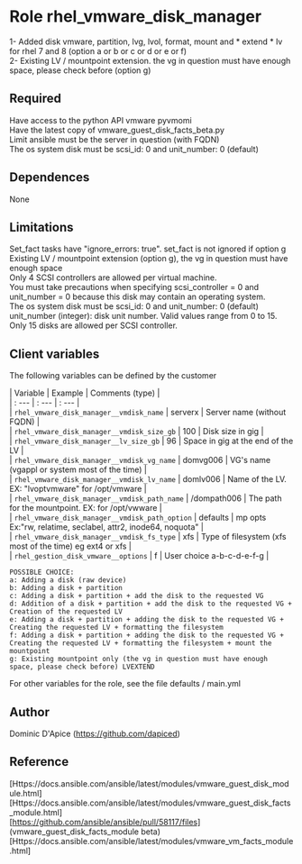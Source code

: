 Role rhel_vmware_disk_manager
=============================

1- Added disk vmware, partition, lvg, lvol, format, mount and * extend * lv for rhel 7 and 8 (option a or b or c or d or e or f)  
2- Existing LV / mountpoint extension. the vg in question must have enough space, please check before (option g)

Required
--------

Have access to the python API vmware pyvmomi  
Have the latest copy of vmware_guest_disk_facts_beta.py  
Limit ansible must be the server in question (with FQDN)  
The os system disk must be scsi_id: 0 and unit_number: 0 (default)  

Dependences
------------

None

Limitations
-----------

Set_fact tasks have "ignore_errors: true". set_fact is not ignored if option g  
Existing LV / mountpoint extension (option g), the vg in question must have enough space  
Only 4 SCSI controllers are allowed per virtual machine.  
You must take precautions when specifying scsi_controller = 0 and unit_number = 0 because this disk may contain an operating system.  
The os system disk must be scsi_id: 0 and unit_number: 0 (default)  
unit_number (integer): disk unit number. Valid values ​​range from 0 to 15. Only 15 disks are allowed per SCSI controller.  

Client variables
----------------

The following variables can be defined by the customer

| Variable                                                      | Example     | Comments (type)                                              |  
| : ---                                                         | : ---       | : ---                                                        |  
| `rhel_vmware_disk_manager__vmdisk_name`        | serverx     | Server name (without FQDN)                                   |  
| `rhel_vmware_disk_manager__vmdisk_size_gb`     | 100         | Disk size in gig                                             |  
| `rhel_vmware_disk_manager__lv_size_gb`         | 96          | Space in gig at the end of the LV                            |  
| `rhel_vmware_disk_manager__vmdisk_vg_name`     | domvg006    | VG's name (vgappl or system most of the time)                |  
| `rhel_vmware_disk_manager__vmdisk_lv_name`     | domlv006    | Name of the LV. EX: "lvoptvmware" for /opt/vmware            |  
| `rhel_vmware_disk_manager__vmdisk_path_name`   | /dompath006 | The path for the mountpoint. EX: for /opt/vwware             |  
| `rhel_vmware_disk_manager__vmdisk_path_option` | defaults    | mp opts Ex:"rw, relatime, seclabel, attr2, inode64, noquota" |  
| `rhel_vmware_disk_manager__vmdisk_fs_type`     | xfs         | Type of filesystem (xfs most of the time) eg ext4 or xfs     |  
| `rhel_gestion_disk_vmware__options`            | f           | User choice  a-b-c-d-e-f-g                                   |  

```
POSSIBLE CHOICE:  
a: Adding a disk (raw device)
b: Adding a disk + partition
c: Adding a disk + partition + add the disk to the requested VG
d: Addition of a disk + partition + add the disk to the requested VG + Creation of the requested LV
e: Adding a disk + partition + adding the disk to the requested VG + Creating the requested LV + formatting the filesystem
f: Adding a disk + partition + adding the disk to the requested VG + Creating the requested LV + formatting the filesystem + mount the mountpoint
g: Existing mountpoint only (the vg in question must have enough space, please check before) LVEXTEND
```

For other variables for the role, see the file defaults / main.yml  

Author
------

Dominic D'Apice (https://github.com/dapiced)  

Reference
---------

[Https://docs.ansible.com/ansible/latest/modules/vmware_guest_disk_module.html]  
[Https://docs.ansible.com/ansible/latest/modules/vmware_guest_disk_facts_module.html]  
[https://github.com/ansible/ansible/pull/58117/files] (vmware_guest_disk_facts_module beta)  
[Https://docs.ansible.com/ansible/latest/modules/vmware_vm_facts_module.html]  
